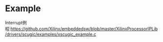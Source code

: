 # Example
Interrupt例程:https://github.com/Xilinx/embeddedsw/blob/master/XilinxProcessorIPLib/drivers/scugic/examples/xscugic_example.c
